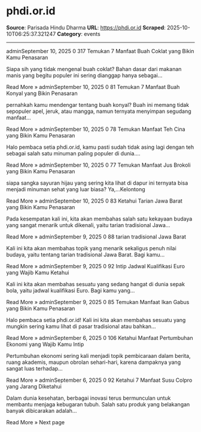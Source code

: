 # phdi.or.id

**Source**: Parisada Hindu Dharma
**URL**: https://phdi.or.id
**Scraped**: 2025-10-10T06:25:37.321247
**Category**: events

---

adminSeptember 10, 2025
0 317
Temukan 7 Manfaat Buah Coklat yang Bikin Kamu Penasaran

Siapa sih yang tidak mengenal buah coklat? Bahan dasar dari makanan manis yang begitu populer ini sering dianggap hanya sebagai…

Read More »
adminSeptember 10, 2025
0 81
Temukan 7 Manfaat Buah Konyal yang Bikin Penasaran

pernahkah kamu mendengar tentang buah konyal? Buah ini memang tidak sepopuler apel, jeruk, atau mangga, namun ternyata menyimpan segudang manfaat…

Read More »
adminSeptember 10, 2025
0 78
Temukan Manfaat Teh Cina yang Bikin Kamu Penasaran

Halo pembaca setia phdi.or.id, kamu pasti sudah tidak asing lagi dengan teh sebagai salah satu minuman paling populer di dunia.…

Read More »
adminSeptember 10, 2025
0 77
Temukan Manfaat Jus Brokoli yang Bikin Kamu Penasaran

siapa sangka sayuran hijau yang sering kita lihat di dapur ini ternyata bisa menjadi minuman sehat yang luar biasa? Ya,…Kelontong

Read More »
adminSeptember 10, 2025
0 83
Ketahui Tarian Jawa Barat yang Bikin Kamu Penasaran

Pada kesempatan kali ini, kita akan membahas salah satu kekayaan budaya yang sangat menarik untuk dikenali, yaitu tarian tradisional Jawa…

Read More »
adminSeptember 9, 2025
0 88
tarian tradisional Jawa Barat

Kali ini kita akan membahas topik yang menarik sekaligus penuh nilai budaya, yaitu tentang tarian tradisional Jawa Barat. Bagi kamu…

Read More »
adminSeptember 9, 2025
0 92
Intip Jadwal Kualifikasi Euro yang Wajib Kamu Ketahui

Kali ini kita akan membahas sesuatu yang sedang hangat di dunia sepak bola, yaitu jadwal kualifikasi Euro. Bagi kamu yang…

Read More »
adminSeptember 9, 2025
0 85
Temukan Manfaat Ikan Gabus yang Bikin Kamu Penasaran

Halo pembaca setia phdi.or.id! Kali ini kita akan membahas sesuatu yang mungkin sering kamu lihat di pasar tradisional atau bahkan…

Read More »
adminSeptember 6, 2025
0 106
Ketahui Manfaat Pertumbuhan Ekonomi yang Wajib Kamu Intip

Pertumbuhan ekonomi sering kali menjadi topik pembicaraan dalam berita, ruang akademis, maupun obrolan sehari-hari, karena dampaknya yang sangat luas terhadap…

Read More »
adminSeptember 6, 2025
0 92
Ketahui 7 Manfaat Susu Colpro yang Jarang Diketahui

Dalam dunia kesehatan, berbagai inovasi terus bermunculan untuk membantu menjaga kebugaran tubuh. Salah satu produk yang belakangan banyak dibicarakan adalah…

Read More »
Next page
